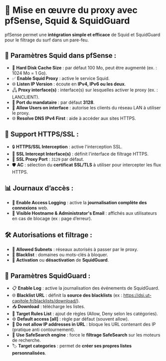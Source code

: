 # 🧩 **Mise en œuvre du proxy avec pfSense, Squid & SquidGuard**

pfSense permet une **intégration simple et efficace** de Squid et SquidGuard pour le filtrage du surf dans un pare-feu.

## 🔧 **Paramètres Squid dans pfSense** :

- 💽 **Hard Disk Cache Size** : par défaut 100 Mo, peut être augmenté (ex. : 1024 Mo = 1 Go).
- ✅ **Enable Squid Proxy** : active le service Squid.
- 🌐 **Listen IP Version** : écoute en **IPv4, IPv6 ou les deux**.
- 🖧 **Proxy interface(s)** : interface(s) sur lesquelles activer le proxy (ex. : LANCLIENT).
- 🔢 **Port du mandataire** : par défaut **3128**.
- 👥 **Allow Users on interface** : autorise les clients du réseau LAN à utiliser le proxy.
- 🌐 **Resolve DNS IPv4 First** : aide à accéder aux sites HTTPS.



## 🔐 **Support HTTPS/SSL** :

- 🔒 **HTTPS/SSL Interception** : active l'interception SSL.
- 🧭 **SSL Intercept Interface(s)** : définit l'interface de filtrage HTTPS.
- 📍 **SSL Proxy Port** : `3129` par défaut.
- 🛡️ **AC** : sélection du **certificat SSL/TLS** à utiliser pour intercepter les flux HTTPS.



## 📊 **Journaux d’accès** :

- 📝 **Enable Access Logging** : active la **journalisation complète des connexions** web.
- 🧾 **Visible Hostname & Administrator's Email** : affichés aux utilisateurs en cas de blocage (ex : page d’erreur).



## 🛠️ **Autorisations et filtrage** :

- 🧩 **Allowed Subnets** : réseaux autorisés à passer par le proxy.
- 🚫 **Blacklist** : domaines ou mots-clés à bloquer.
- 🔘 **Activation** ou **désactivation** de **SquidGuard**.



## 📌 **Paramètres SquidGuard** :

- 📋 **Enable Log** : active la journalisation des événements de SquidGuard.
- 🌐 **Blacklist URL** : définit la **source des blacklists** (ex : <https://dsi.ut-capitole.fr/blacklists/download/>).
- 📥 **Download** : télécharge les listes.
- 📂 **Target Rules List** : ajout de règles (Allow, Deny selon les catégories).
- ⚙️ **Default access [all]** : règle par défaut (souvent allow).
- 🛑 **Do not allow IP addresses in URL** : bloque les URL contenant des IP (pratique anti contournement).
- 🧽 **Use SafeSearch engine** : force le **filtrage SafeSearch** sur les moteurs de recherche.
- 🏷️ **Target categories** : permet de **créer ses propres listes personnalisées**.